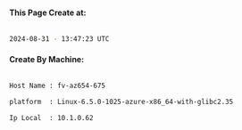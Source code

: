 
   
#### This Page Create at:

```bash

2024-08-31 - 13:47:23 UTC

```

#### Create By Machine:

```bash

Host Name : fv-az654-675

platform  : Linux-6.5.0-1025-azure-x86_64-with-glibc2.35

Ip Local  : 10.1.0.62

```

